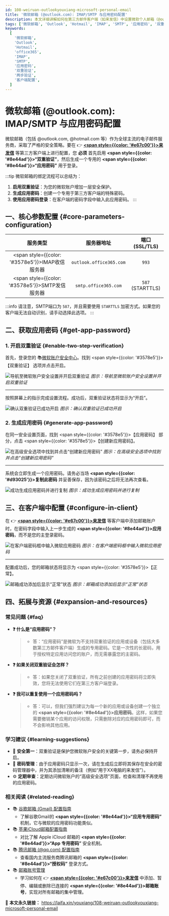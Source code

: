 ```yaml
---
id: 108-weiruan-outlookyouxiang-microsoft-personal-email
title: '微软邮箱 (@outlook.com): IMAP/SMTP 与应用密码配置'
description: 本文详细讲解如何在第三方邮件客户端（如来发信）中设置微软个人邮箱（@outlook.com, @hotmail.com），并指导您一步步开启双重验证、生成并使用“应用密码”完成登录。
tags: ['微软邮箱', 'Outlook', 'Hotmail', 'IMAP', 'SMTP', '应用密码', '双重验证']
keywords:
  [
    '微软邮箱',
    'Outlook',
    'Hotmail',
    'office365',
    'IMAP',
    'SMTP',
    '应用密码',
    '双重验证',
    '两步验证',
    '客户端配置',
  ]
---
```


# 微软邮箱 (@outlook.com): IMAP/SMTP 与应用密码配置

微软邮箱（包括 @outlook.com, @hotmail.com 等）作为全球主流的电子邮件服务商，采取了严格的安全策略。要在 👉 [**<span style={{color: '#e67c00'}}>来发信</span>**](https://laifaxin.com) 等第三方客户端上进行配置，您 **必须** 首先启用 **<span style={{color: '#8e44ad'}}>“双重验证”</span>**，然后生成一个专用的 **<span style={{color: '#8e44ad'}}>“应用密码”</span>** 用于登录。

:::tip
微软邮箱的绑定流程可以总结为：

1.  **启用双重验证**：为您的微软账户增加一层安全保护。
2.  **生成应用密码**：创建一个专用于第三方客户端的特殊密码。
3.  **使用应用密码登录**：在客户端的密码字段中输入此应用密码。
    :::

## 一、核心参数配置 {#core-parameters-configuration}

|                      **服务类型**                      |     **服务器地址**      | **端口 (SSL/TLS)** |
| :----------------------------------------------------: | :---------------------: | :----------------: |
| <span style={{color: '#3578e5'}}>IMAP收信服务器</span> | `outlook.office365.com` |       `993`        |
| <span style={{color: '#3578e5'}}>SMTP发信服务器</span> |  `smtp.office365.com`   |  `587` (STARTTLS)  |

:::info
请注意，SMTP端口为 `587`，并且需要使用 `STARTTLS` 加密方式。如果您的客户端无法自动识别，请手动选择此选项。
:::

## 二、获取应用密码 {#get-app-password}

### 1. 开启双重验证 {#enable-two-step-verification}

首先，登录您的 📚[微软账户安全中心](https://account.live.com/proofs/Manage/)。找到 <span style={{color: '#3578e5'}}>【双重验证】</span> 选项并点击开启。

![导航至微软账户安全设置并开启双重验证](https://cos.files.maozhishi.com/data/web/web-files/img/1721145921598.png)
_图示：导航至微软账户安全设置并开启双重验证_

---

按照屏幕上的指示完成设置流程。成功后，双重验证状态将显示为“开启”。

![确认双重验证已成功开启](https://cos.files.maozhishi.com/data/web/web-files/img/1721145921599.png)
_图示：确认双重验证已成功开启_

### 2. 生成应用密码 {#generate-app-password}

在同一安全设置页面，找到 <span style={{color: '#3578e5'}}>【应用密码】</span> 部分，点击 <span style={{color: '#3578e5'}}>【创建新应用密码】</span>。

![在高级安全选项中找到并点击“创建新应用密码”](https://cos.files.maozhishi.com/data/web/web-files/img/1721145921614.png)
_图示：在高级安全选项中找到并点击“创建新应用密码”_

---

系统会立即生成一个应用密码。请务必当场 **<span style={{color: '#d93025'}}>复制此密码</span>** 并妥善保存，因为该密码之后将无法再次查看。

![成功生成应用密码并进行复制](https://cos.files.maozhishi.com/data/web/web-files/img/1721145921623.png)
_图示：成功生成应用密码并进行复制_

## 三、在客户端中配置 {#configure-in-client}

在 👉 [**<span style={{color: '#e67c00'}}>来发信</span>**](https://laifaxin.com) 等客户端中添加邮箱账户时，在密码字段中输入上一步生成的 **<span style={{color: '#8e44ad'}}>应用密码</span>**，而不是您的主登录密码。

![在客户端密码框中输入微软应用密码](https://cos.files.maozhishi.com/data/web/web-files/img/1721145921625.png)
_图示：在客户端密码框中输入微软应用密码_

---

配置成功后，您的邮箱状态将显示为 <span style={{color: '#3578e5'}}>【正常】</span>。

![邮箱成功添加后显示“正常”状态](https://cos.files.maozhishi.com/data/web/web-files/img/1721145921597.png)
_图示：邮箱成功添加后显示“正常”状态_

## 四、拓展与资源 {#expansion-and-resources}

### 常见问题 {#faq}

- **❓ 什么是“应用密码”？**

  > - 答：“应用密码”是微软为不支持双重验证的应用或设备（包括大多数第三方邮件客户端）生成的专用密码。它是一次性的长密码，用于授权特定应用访问您的账户，而无需暴露您的主密码。

- **❓ 如果关闭双重验证会怎样？**

  > - 答：如果您关闭了双重验证，所有之前创建的应用密码将立即失效，您将无法使用它们在第三方客户端登录。

- **❓ 我可以重复使用一个应用密码吗？**
  > - 答：可以，但我们强烈建议为每一个新的应用或设备创建一个独立的 **<span style={{color: '#8e44ad'}}>应用密码</span>**。这样，如果您需要撤销某个应用的访问权限，只需删除对应的应用密码即可，而不会影响其他应用。

### 学习建议 {#learning-suggestions}

- 🎯 **安全第一**：双重验证是保护您微软账户安全的关键第一步，请务必保持开启。
- 📖 **密码管理**：由于应用密码只显示一次，请在生成后立即将其保存在安全的密码管理器中，并为其添加清晰的备注（例如“用于XX电脑的来发信”）。
- ⚙️ **定期审查**：定期访问微软账户的“高级安全选项”页面，检查和清理不再使用的应用密码。

### 相关阅读 {#related-reading}

- 📚 [谷歌邮箱 (Gmail) 配置指南](./101-guge-gmailyouxiang-google-personal-email)
  - 了解谷歌Gmail的 **<span style={{color: '#8e44ad'}}>“应用专用密码”</span>** 机制，它与微软的应用密码功能类似。
- 📚 [苹果iCloud邮箱配置指南](./113-pingguo-icloudyouxiang-apple-personal-email)
  - 对比了解 Apple iCloud 邮箱的 **<span style={{color: '#8e44ad'}}>“App 专用密码”</span>** 安全机制。
- 📚 [腾讯邮箱 (@qq.com) 配置指南](./106-tengxun-qqyouxiang-tencent-personal-email)
  - 查看国内主流服务商腾讯邮箱的 **<span style={{color: '#8e44ad'}}>“授权码”</span>** 登录方式。
- 📚 [邮箱账号管理](../zhinan/email-account)
  - 学习如何在 👉 [**<span style={{color: '#e67c00'}}>来发信</span>**](https://laifaxin.com) 中添加、暂停、编辑或删除已连接的 **<span style={{color: '#8e44ad'}}>邮箱账号</span>**，实现对所有邮箱的集中管理。

🔗 **本文永久链接：** https://laifa.xin/youxiang/108-weiruan-outlookyouxiang-microsoft-personal-email
